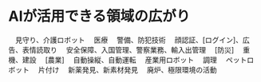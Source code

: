 # AIが活用できる領域の広がり
　見守り、介護ロボット
　医療
　警備、防犯技術
　顔認証、[ログイン]、広告、表情読取り
　安全保障、入国管理、警察業務、輸入出管理
　[防災]
　重機、建設
　[農業]
　自動操縦、自動運転
　産業用ロボット
　調理
　ペットロボット
　片付け
　新薬発見、新素材発見
　廃炉、極限環境の活動
